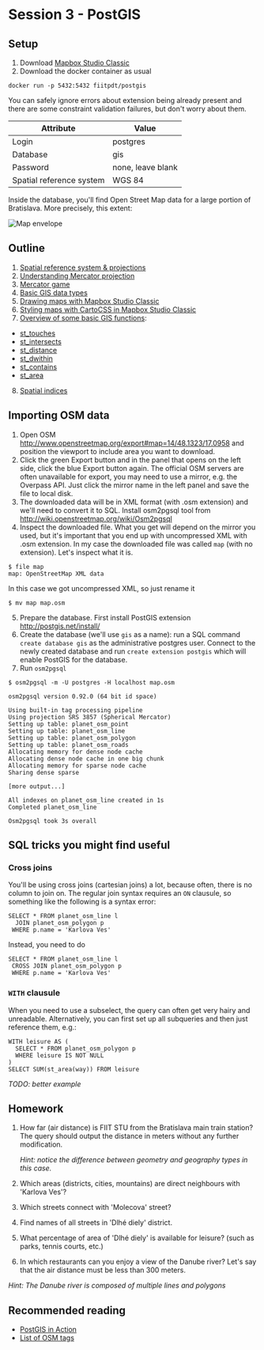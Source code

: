 # Session 3 - PostGIS

## Setup

1. Download [Mapbox Studio Classic](https://www.mapbox.com/mapbox-studio-classic)
2. Download the docker container as usual

````
docker run -p 5432:5432 fiitpdt/postgis
````

You can safely ignore errors about extension being already present and there are some
constraint validation failures, but don't worry about them.

| Attribute| Value                  |
|----------|------------------------|
| Login    | postgres               |
| Database | gis                    |
| Password | none, leave blank      |
| Spatial reference system | WGS 84 |

Inside the database, you'll find Open Street Map data for a large portion of
Bratislava. More precisely, this extent:

![Map envelope](map_large.png)

## Outline

1. [Spatial reference system & projections](http://help.arcgis.com/en/sdk/10.0/arcobjects_net/conceptualhelp/index.html#//0001000002mq000000)
2. [Understanding Mercator projection](http://www.wired.com/2013/07/projection-mercator/)
3. [Mercator game](http://hive.sewanee.edu/ldale/maps/10/06-LOCAL.html)
4. [Basic GIS data types](https://en.wikipedia.org/wiki/Well-known_text#Geometric_objects)
5. [Drawing maps with Mapbox Studio Classic](https://www.mapbox.com/guides/getting-started-studio/)
6. [Styling maps with CartoCSS in Mapbox Studio Classic](https://github.com/mapbox/osm-bright)
7. [Overview of some basic GIS functions](http://postgis.net/docs/manual-2.2/using_postgis_dbmanagement.html#qa_total_length_roads):
  - [st_touches](http://postgis.net/docs/ST_Touches.html)
  - [st_intersects](http://postgis.org/docs/ST_Intersects.html)
  - [st_distance](http://www.postgis.org/docs/ST_Distance.html)
  - [st_dwithin](http://postgis.net/docs/ST_DWithin.html)
  - [st_contains](http://postgis.net/docs/manual-1.4/ST_Contains.html)
  - [st_area](http://postgis.org/docs/ST_Area.html)
8. [Spatial indices](http://revenant.ca/www/postgis/workshop/indexing.html)

## Importing OSM data

1. Open OSM http://www.openstreetmap.org/export#map=14/48.1323/17.0958 and position the viewport to include area you want to download.
2. Click the green Export button and in the panel that opens on the left side, click the blue Export button again. The official OSM servers are often unavailable for export, you may need to use a mirror, e.g. the Overpass API. Just click the mirror name in the left panel and save the file to local disk.
3. The downloaded data will be in XML format (with .osm extension) and we'll need to convert it to SQL. Install osm2pgsql tool from http://wiki.openstreetmap.org/wiki/Osm2pgsql
4. Inspect the downloaded file. What you get will depend on the mirror you used, but it's important that you end up with uncompressed XML with .osm extension. In my case the downloaded file was called `map` (with no extension). Let's inspect what it is.
```
$ file map                       
map: OpenStreetMap XML data 
```
In this case we got uncompressed XML, so just rename it
````
$ mv map map.osm 
````
5. Prepare the database. First install PostGIS extension http://postgis.net/install/
6. Create the database (we'll use `gis` as a name): run a SQL command `create database gis` as the administrative postgres user. Connect to the newly created database and run `create extension postgis` which will enable PostGIS for the database.
7. Run `osm2pgsql`
````
$ osm2pgsql -m -U postgres -H localhost map.osm

osm2pgsql version 0.92.0 (64 bit id space)             
                                                                   
Using built-in tag processing pipeline       
Using projection SRS 3857 (Spherical Mercator)            
Setting up table: planet_osm_point
Setting up table: planet_osm_line
Setting up table: planet_osm_polygon
Setting up table: planet_osm_roads
Allocating memory for dense node cache
Allocating dense node cache in one big chunk
Allocating memory for sparse node cache
Sharing dense sparse

[more output...]

All indexes on planet_osm_line created in 1s
Completed planet_osm_line

Osm2pgsql took 3s overall

````

## SQL tricks you might find useful

### Cross joins

You'll be using cross joins (cartesian joins) a lot, because often, there is
no column to join on. The regular join syntax requires an `ON` clausule, so
something like the following is a syntax error:
````
SELECT * FROM planet_osm_line l
  JOIN planet_osm_polygon p 
 WHERE p.name = 'Karlova Ves'
````
Instead, you need to do
````
SELECT * FROM planet_osm_line l 
 CROSS JOIN planet_osm_polygon p
 WHERE p.name = 'Karlova Ves'
````

### `WITH` clausule

When you need to use a subselect, the query can often get very hairy and
unreadable. Alternatively, you can first set up all subqueries and then just
reference them, e.g.:

````
WITH leisure AS (
  SELECT * FROM planet_osm_polygon p
  WHERE leisure IS NOT NULL
)
SELECT SUM(st_area(way)) FROM leisure
````

*TODO: better example*

## Homework

1. How far (air distance) is FIIT STU from the Bratislava main train station?
   The query should output the distance in meters without any further
   modification.

   *Hint: notice the difference between geometry and geography types in this
   case.*

2. Which areas (districts, cities, mountains) are direct neighbours with
   'Karlova Ves'?

3. Which streets connect with 'Molecova' street?

4. Find names of all streets in 'Dlhé diely' district.

5. What percentage of area of 'Dlhé diely' is available for leisure? (such as
   parks, tennis courts, etc.)

6. In which restaurants can you enjoy a view of the Danube river? Let's say
   that the air distance must be less than 300 meters.

  *Hint: The Danube river is composed of multiple lines and polygons*

## Recommended reading

- [PostGIS in Action](https://www.manning.com/books/postgis-in-action-second-edition)
- [List of OSM tags](https://wiki.openstreetmap.org/wiki/Category:Tag_descriptions)

